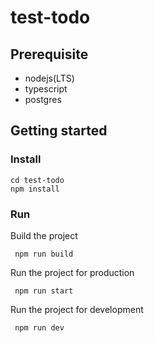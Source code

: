 # test-todo

## Prerequisite

- nodejs(LTS)
- typescript
- postgres

## Getting started

### Install

```
cd test-todo
npm install
```

### Run

Build the project

```
 npm run build
```

Run the project for production

```
 npm run start
```

Run the project for development

```
 npm run dev
```

